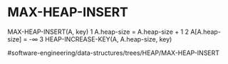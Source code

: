 # MAX-HEAP-INSERT

MAX-HEAP-INSERT(A, key) 
1 A.heap-size = A.heap-size + 1 
2 A[A.heap-size] = -∞
3 HEAP-INCREASE-KEY(A, A.heap-size, key)


#software-engineering/data-structures/trees/HEAP/MAX-HEAP-INSERT
